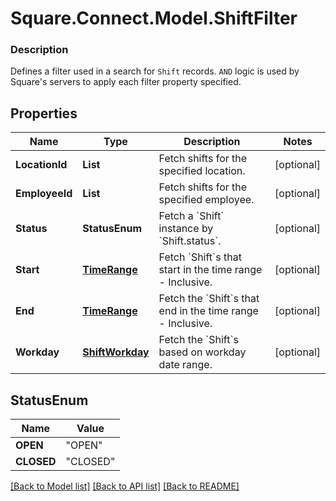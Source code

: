 # Square.Connect.Model.ShiftFilter

### Description

Defines a filter used in a search for `Shift` records. `AND` logic is used by Square's servers to apply each filter property specified.

## Properties

Name | Type | Description | Notes
------------ | ------------- | ------------- | -------------
**LocationId** | **List<string>** | Fetch shifts for the specified location. | [optional] 
**EmployeeId** | **List<string>** | Fetch shifts for the specified employee. | [optional] 
**Status** | **StatusEnum** | Fetch a &#x60;Shift&#x60; instance by &#x60;Shift.status&#x60;. | [optional] 
**Start** | [**TimeRange**](TimeRange.md) | Fetch &#x60;Shift&#x60;s that start in the time range - Inclusive. | [optional] 
**End** | [**TimeRange**](TimeRange.md) | Fetch the &#x60;Shift&#x60;s that end in the time range - Inclusive. | [optional] 
**Workday** | [**ShiftWorkday**](ShiftWorkday.md) | Fetch the &#x60;Shift&#x60;s based on workday date range. | [optional] 


## StatusEnum

Name | Value
------------ | -------------
**OPEN** | "OPEN"
**CLOSED** | "CLOSED"



[[Back to Model list]](../README.md#documentation-for-models) [[Back to API list]](../README.md#documentation-for-api-endpoints) [[Back to README]](../README.md)

